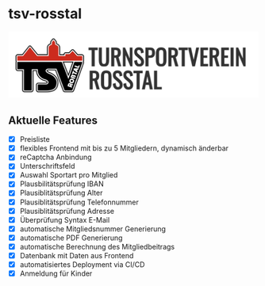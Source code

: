 # tsv-rosstal

![rosstal](/assets_readme/rosstal.png)

## Aktuelle Features 
- [x] Preisliste
- [x] flexibles Frontend mit bis zu 5 Mitgliedern, dynamisch änderbar
- [x] reCaptcha Anbindung
- [x] Unterschriftsfeld
- [x] Auswahl Sportart pro Mitglied
- [x] Plausbilitätsprüfung IBAN
- [x] Plausiblitätsprüfung Alter
- [x] Plausiblitätsprüfung Telefonnummer
- [x] Plausiblitätsprüfung Adresse
- [x] Überprüfung Syntax E-Mail
- [x] automatische Mitgliedsnummer Generierung
- [x] automatische PDF Generierung
- [x] automatische Berechnung des Mitgliedbeitrags
- [x] Datenbank mit Daten aus Frontend
- [x] automatisiertes Deployment via CI/CD
- [x] Anmeldung für Kinder
